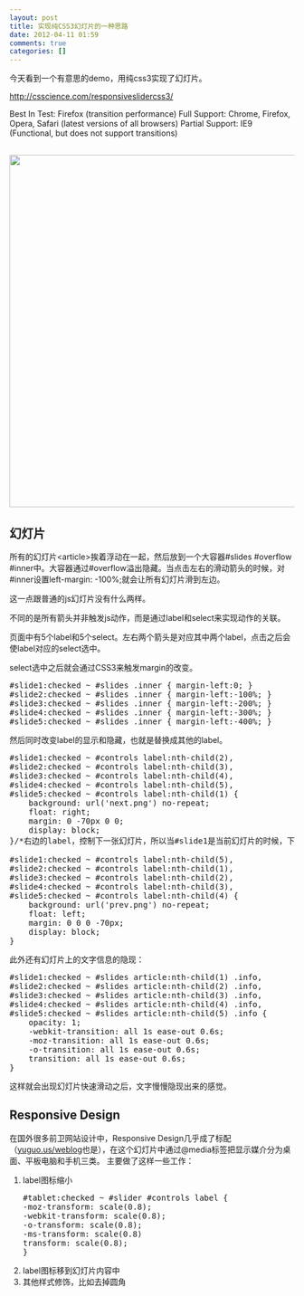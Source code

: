 ```yaml
---
layout: post
title: 实现纯CSS3幻灯片的一种思路
date: 2012-04-11 01:59
comments: true
categories: []
---
```

今天看到一个有意思的demo，用纯css3实现了幻灯片。

<a href="http://csscience.com/responsiveslidercss3/">http://csscience.com/responsiveslidercss3/</a>

Best In Test: Firefox (transition performance)
Full Support: Chrome, Firefox, Opera, Safari (latest versions of all browsers)
Partial Support: IE9 (Functional, but does not support transitions)
<pre><a href="http://yuguo.github.com/blog/files/2012/04/1.jpg">
<img title="1" src="http://yuguo.github.com/blog/files/2012/04/1.jpg" alt="" width="857" height="623" data-pinit="registered" /></a></pre>
<h2>幻灯片</h2>
所有的幻灯片&lt;article&gt;挨着浮动在一起，然后放到一个大容器#slides #overflow #inner中。大容器通过#overflow溢出隐藏。当点击左右的滑动箭头的时候，对#inner设置left-margin: -100%;就会让所有幻灯片滑到左边。

这一点跟普通的js幻灯片没有什么两样。

不同的是所有箭头并非触发js动作，而是通过label和select来实现动作的关联。

页面中有5个label和5个select。左右两个箭头是对应其中两个label，点击之后会使label对应的select选中。

select选中之后就会通过CSS3来触发margin的改变。
<pre>#slide1:checked ~ #slides .inner { margin-left:0; }
#slide2:checked ~ #slides .inner { margin-left:-100%; }
#slide3:checked ~ #slides .inner { margin-left:-200%; }
#slide4:checked ~ #slides .inner { margin-left:-300%; }
#slide5:checked ~ #slides .inner { margin-left:-400%; }</pre>
然后同时改变label的显示和隐藏，也就是替换成其他的label。
<pre>#slide1:checked ~ #controls label:nth-child(2),
#slide2:checked ~ #controls label:nth-child(3),
#slide3:checked ~ #controls label:nth-child(4),
#slide4:checked ~ #controls label:nth-child(5),
#slide5:checked ~ #controls label:nth-child(1) {
	background: url('next.png') no-repeat;
	float: right;
	margin: 0 -70px 0 0;
	display: block;
}/*右边的label，控制下一张幻灯片，所以当#slide1是当前幻灯片的时候，下一张幻灯片是第二个label，也就是#slide2，实现了切换*/

#slide1:checked ~ #controls label:nth-child(5),
#slide2:checked ~ #controls label:nth-child(1),
#slide3:checked ~ #controls label:nth-child(2),
#slide4:checked ~ #controls label:nth-child(3),
#slide5:checked ~ #controls label:nth-child(4) {
	background: url('prev.png') no-repeat;
	float: left;
	margin: 0 0 0 -70px;
	display: block;
}</pre>
此外还有幻灯片上的文字信息的隐现：
<pre>#slide1:checked ~ #slides article:nth-child(1) .info,
#slide2:checked ~ #slides article:nth-child(2) .info,
#slide3:checked ~ #slides article:nth-child(3) .info,
#slide4:checked ~ #slides article:nth-child(4) .info,
#slide5:checked ~ #slides article:nth-child(5) .info {
	opacity: 1;
	-webkit-transition: all 1s ease-out 0.6s;
	-moz-transition: all 1s ease-out 0.6s;
	-o-transition: all 1s ease-out 0.6s;
	transition: all 1s ease-out 0.6s;
}</pre>
这样就会出现幻灯片快速滑动之后，文字慢慢隐现出来的感觉。
<h2>Responsive Design</h2>
在国外很多前卫网站设计中，Responsive Design几乎成了标配（<a href="http://yuguo.us/weblog/">yuguo.us/weblog</a>也是），在这个幻灯片中通过@media标签把显示媒介分为桌面、平板电脑和手机三类。
主要做了这样一些工作：
<ol>
	<li>label图标缩小
<pre>#tablet:checked ~ #slider #controls label {
-moz-transform: scale(0.8);
-webkit-transform: scale(0.8);
-o-transform: scale(0.8);
-ms-transform: scale(0.8)
transform: scale(0.8);
}</pre>
</li>
	<li>label图标移到幻灯片内容中</li>
	<li>其他样式修饰，比如去掉圆角</li>
</ol>
